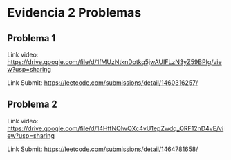 # Evidencia 2 Problemas

## Problema 1

Link video: https://drive.google.com/file/d/1fMUzNtknDotkq5jwAUIFLzN3yZ59BPIg/view?usp=sharing

Link Submit: https://leetcode.com/submissions/detail/1460316257/

## Problema 2

Link video: https://drive.google.com/file/d/14HffNQlwQXc4vU1epZwdq_QRF12nD4vE/view?usp=sharing

Link Submit: https://leetcode.com/submissions/detail/1464781658/

